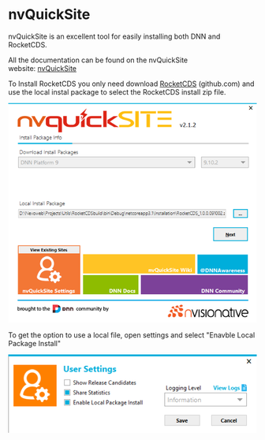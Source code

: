 # nvQuickSite

nvQuickSite is an excellent tool for easily installing both DNN and RocketCDS.

All the documentation can be found on the nvQuickSite website: [nvQuickSite](https://www.nvquicksite.com/)

To Install RocketCDS you only need download [RocketCDS](https://github.com/Rocket-CDS/RocketCDS/releases) (github.com) and use the local instal package to select the RocketCDS install zip file.

![Alt nvQuickSite](/docs/installation/nvQuickSite1.png "a nvQuickSite")


To get the option to use a local file, open settings and select "Enavble Local Package Install"

![Alt nvQuickSite](/docs/installation/nvQuickSite2.png "a nvQuickSite")


